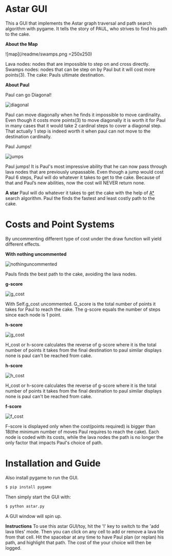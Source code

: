 
# Astar GUI

This a GUI that implements the Astar graph traversal and path search algorithm with pygame. It tells the story of PAUL, who strives to find his path to the cake.


**About the Map**

![map](/readme/swamps.png =250x250)

Lava nodes: nodes that are impossible to step on and cross directly.
Swamps nodes: nodes that can be step on by Paul but it will cost more points(3).
The cake: Pauls ultimate destination.


**About Paul**

Paul can go Diagonal!

![diagonal](/readme/diagonal.png)

Paul can move diagonally when he finds it impossible to move cardinality. Even though it
costs more points(3) to move diagonally it is worth it for Paul in many cases that it would take 2
cardinal steps to cover a diagonal step. That actually 1 step is indeed worth it when paul can not
move to the destination cardinally.


Paul Jumps!

![jumps](/readme/jump.png)

Paul jumps! It is Paul's most impressive ability that he can now pass through lava nodes
that are previously unpassable. Even though a jump would cost Paul 6 steps, Paul will do
whatever it takes to get to the cake. Because of that and Paul’s new abilities, now the cost will
NEVER return none.

**A star**
Paul will do whatever it takes to get the cake with the help of [A*](http://web.mit.edu/eranki/www/tutorials/search/) search algorithm. Paul the finds the fastest and least costly path to the cake.


# Costs and Point Systems
By uncommenting different type of cost under the draw function will yield different effects.

**With nothing uncommented**

![nothinguncommented](/readme/nothinguncommented.jpg)

Pauls finds the best path to the cake, avoiding the lava nodes.


**g-score**

![g_cost](/readme/g_cost.png)

With Self.g_cost uncommented.
G_score is the total number of points it takes for Paul to reach the cake. The g-score equals the
number of steps since each node is 1 point.


**h-score**

![g_cost](/readme/h_cost.png)

H_cost or h-score calculates the reverse of g-score where it is the total number of points it
takes from the final destination to paul similar displays none is paul can't be reached from cake.


**h-score**

![h_cost](/readme/h_cost.png)

H_cost or h-score calculates the reverse of g-score where it is the total number of points it
takes from the final destination to paul similar displays none is paul can't be reached from cake.


**f-score**

![f_cost](/readme/f_cost.png)

F-score is displayed only when the cost(points required) is bigger than 18(the minimum number
of moves Paul requires to reach the cake). Each node is coded with its costs, while the lava
nodes the path is no longer the only factor that impacts Paul's choice of path.


# Installation and Guide

Also install pygame to run the GUI.
```bash
$ pip install pygame
```

Then simply start the GUI with:
```bash
$ python astar.py
```

A GUI window will spin up.

**Instructions**
To use this astar GUI/toy, hit the 'l' key to switch to the 'add lava tiles' mode. Then you can click on any cell to add or remove a lava tile from that cell. Hit the spacebar at any time to have Paul plan (or replan) his path, and highlight that path. The cost of the your choice will then be logged.
